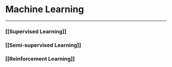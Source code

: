 # Machine Learning
---

### [[Supervised Learning]]
### [[Semi-supervised Learning]]
### [[Reinforcement Learning]]